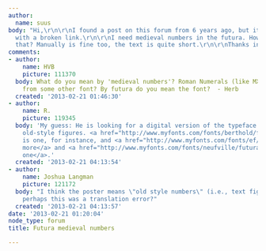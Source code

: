 ```yaml
---
author:
  name: suus
body: "Hi,\r\n\r\nI found a post on this forum from 6 years ago, but it has an answer
  with a broken link.\r\n\r\nI need medieval numbers in the futura. How can I achieve
  that? Manually is fine too, the text is quite short.\r\n\r\nThanks in advance!!"
comments:
- author:
    name: HVB
    picture: 111370
  body: What do you mean by 'medieval numbers'? Roman Numerals (like MXLIV)? Numbers
    from some other font? By futura do you mean the font?  - Herb
  created: '2013-02-21 01:46:30'
- author:
    name: R.
    picture: 119345
  body: 'My guess: He is looking for a digital version of the typeface Futura with
    old-style figures. <a href="http://www.myfonts.com/fonts/berthold/futura-bq/">Here</a>
    is one, for instance, and <a href="http://www.myfonts.com/fonts/ef/futura-text-ef-pro/">one
    more</a> and <a href="http://www.myfonts.com/fonts/neufville/futura-nd/">a third
    one</a>.'
  created: '2013-02-21 04:13:54'
- author:
    name: Joshua Langman
    picture: 121172
  body: "I think the poster means \"old style numbers\" (i.e., text figures) \u2014
    perhaps this was a translation error?"
  created: '2013-02-21 04:13:57'
date: '2013-02-21 01:20:04'
node_type: forum
title: Futura medieval numbers

---
```

